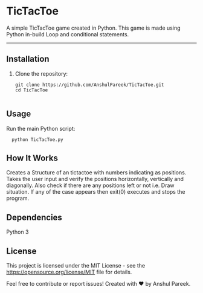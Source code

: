 # TicTacToe

A simple TicTacToe game created in Python. This game is made using Python in-build Loop and conditional statements.

---

## Installation

1. Clone the repository:
   ```
   git clone https://github.com/AnshulPareek/TicTacToe.git
   cd TicTacToe


## Usage

Run the main Python script:

      python TicTacToe.py

## How It Works
Creates a Structure of an tictactoe with numbers indicating as positions.
Takes the user input and verify the positions horizontally, vertically and diagonally.
Also check if there are any positions left or not i.e. Draw situation.
If any of the case appears then exit(0) executes and stops the program.

## Dependencies
Python 3


## License
This project is licensed under the MIT License - see the https://opensource.org/license/MIT file for details.

Feel free to contribute or report issues!
Created with ❤️ by Anshul Pareek.
